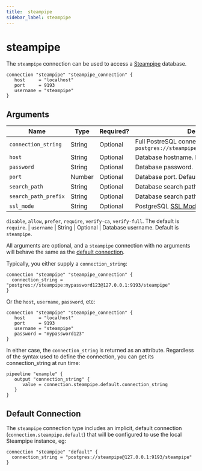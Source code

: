 ```yaml
---
title:  steampipe
sidebar_label: steampipe
---
```


# steampipe

The `steampipe` connection can be used to access a [Steampipe](https://steampipe.io/) database.

```hcl
connection "steampipe" "steampipe_connection" {
   host     = "localhost"
   port     = 9193
   username = "steampipe"
}
```

## Arguments

| Name                | Type    | Required?| Description
|---------------------|---------|----------|-------------------
| `connection_string` |  String | Optional | Full PostreSQL connection string.  Defaults to `postgres://steampipe@127.0.0.1:9193/steampipe`
| `host`              |  String | Optional | Database hostname.  Defaults to `127.0.0.1`.
| `password`          |  String | Optional | Database password.
| `port`              |  Number | Optional | Database port.  Defaults to `9193`.
| `search_path`       |  String | Optional | Database search path.
| `search_path_prefix`|  String | Optional | Database search path prefix.
| `ssl_mode`          |  String | Optional | PostgreSQL [SSL Mode](https://www.postgresql.org/docs/current/libpq-ssl.html#LIBPQ-SSL-PROTECTION), one of 
`disable`, `allow`, `prefer`, `require`, `verify-ca`, `verify-full`.  The default is `require`.
| `username`          |  String | Optional |  Database username. Default is `steampipe`.


All arguments are optional, and a `steampipe` connection with no arguments will behave the same as the [default connection](#default-connection).

Typically, you either supply a `connection_string`:

```hcl
connection "steampipe" "steampipe_connection" {
  connection_string = "postgres://steampipe:mypassword123@127.0.0.1:9193/steampipe"
}
```

Or the `host`, `username`, `password`, etc:

```hcl
connection "steampipe" "steampipe_connection" {
   host     = "localhost"
   port     = 9193
   username = "steampipe"
   password = "mypassword123"
}
```

In either case, the `connection_string` is returned as an attribute.  Regardless of the syntax used to define the connection, you can get its connection_string at run time:

```hcl
pipeeline "example" {
   output "connection_string" {
      value = connection.steampipe.default.connection_string
   }
}
```

## Default Connection

The `steampipe` connection type includes an implicit, default connection (`connection.steampipe.default`) that will be configured to use the local Steampipe instance, eg:

```hcl
connection "steampipe" "default" {
  connection_string = "postgres://steampipe@127.0.0.1:9193/steampipe"
}
```